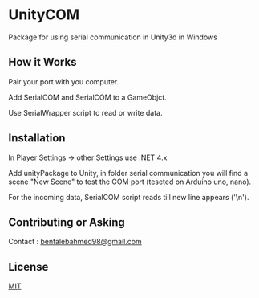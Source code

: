 # UnityCOM
Package for using serial communication in Unity3d in Windows

## How it Works

Pair your port with you computer.

Add SerialCOM and SerialCOM to a GameObjct. 

Use SerialWrapper script to read or write data.


## Installation

In Player Settings -> other Settings use .NET 4.x

Add unityPackage to Unity, in folder serial communication you will find a scene "New Scene" to test the COM port (teseted on Arduino uno, nano).

For the incoming data, SerialCOM script reads till new line appears ('\n').


## Contributing or Asking

Contact : bentalebahmed98@gmail.com

## License
[MIT](https://choosealicense.com/licenses/mit/)
